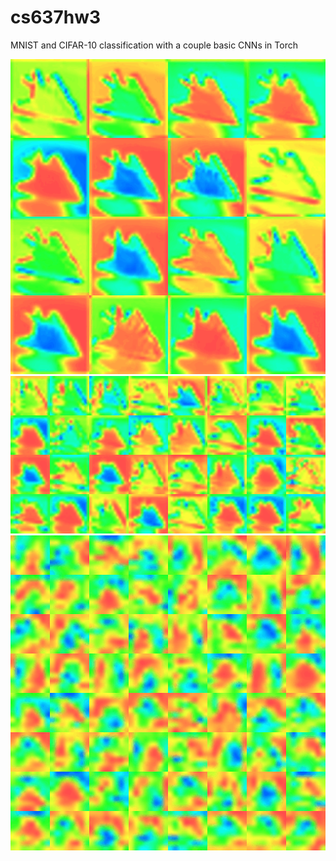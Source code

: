 # cs637hw3
MNIST and CIFAR-10 classification with a couple basic CNNs in Torch

![cifar10 layer 1](https://github.com/Mitchell-D/cs637hw3/blob/main/figures/animations/cifar10_L1.gif?raw=true)
![cifar10 layer 2](https://github.com/Mitchell-D/cs637hw3/blob/main/figures/animations/cifar10_L2.gif?raw=true)
![cifar10 layer 3](https://github.com/Mitchell-D/cs637hw3/blob/main/figures/animations/cifar10_L3.gif?raw=true)

